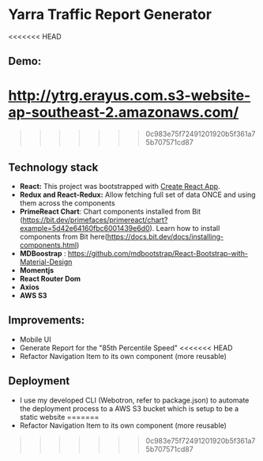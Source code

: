 # Yarra Traffic Report Generator
<<<<<<< HEAD

## Demo: 
http://ytrg.erayus.com.s3-website-ap-southeast-2.amazonaws.com/
=======
>>>>>>> 0c983e75f72491201920b5f361a75b707571cd87

## Technology stack
- **React:** This project was bootstrapped with [Create React App](https://github.com/facebook/create-react-app).
- **Redux and React-Redux:** Allow fetching full set of data ONCE and using them across the components 
- **PrimeReact Chart**: Chart components installed from Bit (https://bit.dev/primefaces/primereact/chart?example=5d42e64160fbc6001439e6d0). Learn how to install components from Bit here(https://docs.bit.dev/docs/installing-components.html)
- **MDBoostrap** :  https://github.com/mdbootstrap/React-Bootstrap-with-Material-Design 
- **Momentjs**
- **React Router Dom**
- **Axios**
- **AWS S3**

## Improvements:
- Mobile UI
- Generate Report for the "85th Percentile Speed"
<<<<<<< HEAD
- Refactor Navigation Item to its own component (more reusable)

## Deployment
- I use my developed CLI (Webotron, refer to package.json) to automate the deployment process to a AWS S3 bucket which is setup to be a static website
=======
- Refactor Navigation Item to its own component (more reusable)
>>>>>>> 0c983e75f72491201920b5f361a75b707571cd87
